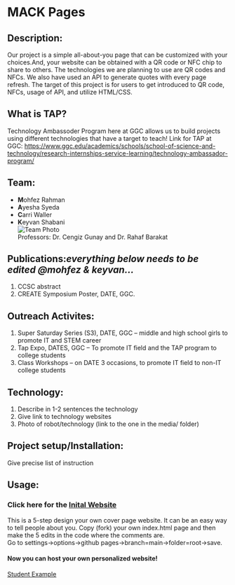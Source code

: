 # MACK Pages
## Description:
Our project is a simple all-about-you page that can be customized with your choices.And, your website can be obtained with a QR code or NFC chip to share to others. The technologies we are planning to use are QR codes and NFCs. We also have used an API to generate quotes with every page refresh. The target of this project is for users to get introduced to QR code, NFCs, usage of API, and utilize HTML/CSS.
## What is TAP?
Technology Ambassoder Program here at GGC allows us to build projects using different technologies that have a target to teach!
Link for TAP at GGC: https://www.ggc.edu/academics/schools/school-of-science-and-technology/research-internships-service-learning/technology-ambassador-program/
## Team:
* **M**ohfez Rahman
* **A**yesha Syeda
* **C**arri Waller
* **K**eyvan Shabani<br/>
![Team Photo](/media/mack.jpg)<br/>
Professors: Dr. Cengiz Gunay and Dr. Rahaf Barakat
## Publications:*everything below needs to be edited @mohfez & keyvan...*
1. CCSC abstract 
2. CREATE Symposium Poster, DATE, GGC.
## Outreach Activites:
1. Super Saturday Series (S3), DATE, GGC – middle and high school girls to promote IT and STEM career
2. Tap Expo, DATES, GGC – To promote IT field and the TAP program to college students
3. Class Workshops – on DATE 3 occasions, to promote IT field to non-IT college students
## Technology:
1. Describe in 1-2 sentences the technology
2. Give link to technology websites
3. Photo of robot/technology (link to the one in the media/ folder)
## Project setup/Installation:
Give precise list of instruction
## Usage:
### Click here for the [Inital Website](https://techambassadors-ggc.github.io/MACK/code/index.html)
This is a 5-step design your own cover page website. It can be an easy way to tell people about you.
Copy (fork) your own index.html page and then make the 5 edits in the code where the comments are.<br/>
Go to settings->options->github pages->branch=main->folder=root->save.<br/>
#### Now you can host your own personalized website! <br/>
[Student Example](http://cwaller.altervista.org/TAP/Student1.html)
